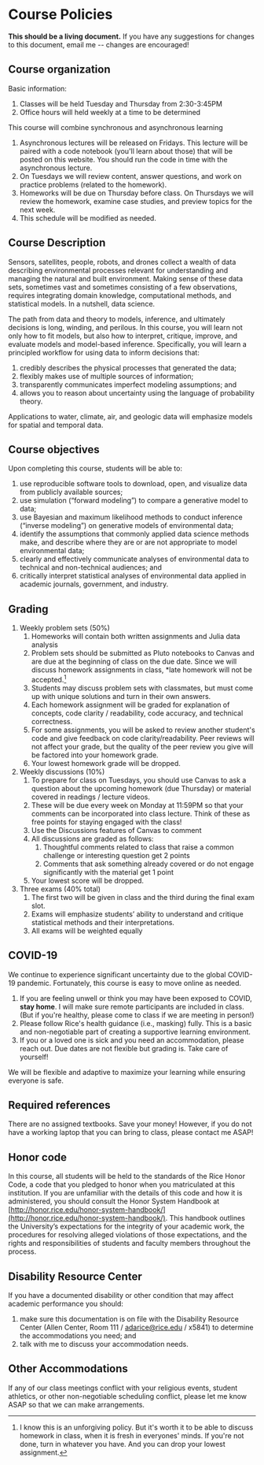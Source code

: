 # Course Policies

**This should be a living document.**
If you have any suggestions for changes to this document, email me -- changes are encouraged!

## Course organization

Basic information:

1. Classes will be held Tuesday and Thursday from 2:30-3:45PM
1. Office hours will held weekly at a time to be determined

This course will combine synchronous and asynchronous learning

1. Asynchronous lectures will be released on Fridays.  This lecture will be paired with a code notebook (you'll learn about those) that will be posted on this website. You should run  the code in time with the asynchronous lecture.
1. On Tuesdays we will review content, answer questions, and work on practice problems (related to the homework).
1. Homeworks will be due on Thursday before class. On Thursdays we will review the homework, examine case studies, and preview topics for the next week.
1. This schedule will be modified as needed.

## Course Description

Sensors, satellites, people, robots, and drones collect a wealth of data describing environmental processes relevant for understanding and managing the natural and built environment.
Making sense of these data sets, sometimes vast and sometimes consisting of a few observations, requires integrating domain knowledge, computational methods, and statistical models.
In a nutshell, data science.

The path from data and theory to models, inference, and ultimately decisions is long, winding, and perilous.
In this course, you will learn not only how to fit models, but also how to interpret, critique, improve, and evaluate models and model-based inference.
Specifically, you will learn a principled workflow for using data to inform decisions that:

1. credibly describes the physical processes that generated the data;
1. flexibly makes use of multiple sources of information;
1. transparently communicates imperfect modeling assumptions; and
1. allows you to reason about uncertainty using the language of probability theory.

Applications to water, climate, air, and geologic data will emphasize models for spatial and temporal data.

## Course objectives

Upon completing this course, students will be able to:

1. use reproducible software tools to download, open, and visualize data from publicly available sources;
1. use simulation (“forward modeling”) to compare a generative model to data;
1. use Bayesian and maximum likelihood methods to conduct inference (“inverse modeling”) on generative models of environmental data;
1. identify the assumptions that commonly applied data science methods make, and describe where they are or are not appropriate to model environmental data;
1. clearly and effectively communicate analyses of environmental data to technical and non-technical audiences; and
1. critically interpret statistical analyses of environmental data applied in academic journals, government, and industry.

## Grading

1. Weekly problem sets (50%)
    1. Homeworks will contain both written assignments and Julia data analysis
    1. Problem sets should be submitted as Pluto notebooks to Canvas and are due at the beginning of class on the due date. Since we will discuss homework assignments in class, *late homework will not be accepted.[^latehw]
    1. Students may discuss problem sets with classmates, but must come up with unique solutions and turn in their own answers.
    1. Each homework assignment will be graded for explanation of concepts, code clarity / readability, code accuracy, and technical correctness.
    1. For some assignments, you will be asked to review another student's code and give feedback on code clarity/readability. Peer reviews will not affect your grade, but the quality of the peer review you give will be factored into your homework grade.
    1. Your lowest homework grade will be dropped.
1. Weekly discussions (10%)
    1. To prepare for class on Tuesdays, you should use Canvas to ask a question about the upcoming homework (due Thursday) or material covered in readings / lecture videos.
    1. These will be due every week on Monday at 11:59PM so that your comments can be incorporated into class lecture. Think of these as free points for staying engaged with the class!
    1. Use the Discussions features of Canvas to comment
    1. All discussions are graded as follows:
        1. Thoughtful comments related to class that raise a common challenge or interesting question get 2 points
        1. Comments that ask something already covered or do not engage significantly with the material get 1 point
    1. Your lowest score will be dropped.
1. Three exams (40% total)
    1. The first two will be given in class and the third during the final exam slot.
    1. Exams will emphasize students’ ability to understand and critique statistical methods and their interpretations.
    1. All exams will be weighted equally

## COVID-19

We continue to experience significant uncertainty due to the global COVID-19 pandemic.
Fortunately, this course is easy to move online as needed.

1. If you are feeling unwell or think you may have been exposed to COVID, **stay home**. I will make sure remote participants are included in class. (But if you're healthy, please come to class if we are meeting in person!)
1. Please follow Rice's health guidance (i.e., masking) fully. This is a basic and non-negotiable part of creating a supportive learning environment.
1. If you or a loved one is sick and you need an accommodation, please reach out. Due dates are not flexible but grading is. Take care of yourself!

We will be flexible and adaptive to maximize your learning while ensuring everyone is safe.

## Required references

There are no assigned textbooks.
Save your money!
However, if you do not have a working laptop that you can bring to class, please contact me ASAP!

## Honor code

In this course, all students will be held to the standards of the Rice Honor Code, a code that you pledged to honor when you matriculated at this institution.
If you are unfamiliar with the details of this code and how it is administered, you should consult the Honor System Handbook at [http://honor.rice.edu/honor-system-handbook/](http://honor.rice.edu/honor-system-handbook/).
This handbook outlines the University’s expectations for the integrity of your academic work, the procedures for resolving alleged violations of those expectations, and the rights and responsibilities of students and faculty members throughout the process.

## Disability Resource Center

If you have a documented disability or other condition that may affect academic performance you should:

1. make sure this documentation is on file with the Disability Resource Center (Allen Center, Room 111 / [adarice@rice.edu](mailto:adarice@rice.edu) / x5841) to determine the accommodations you need; and
1. talk with me to discuss your accommodation needs.

## Other Accommodations

If any of our class meetings conflict with your religious events, student athletics, or other non-negotiable scheduling conflict, please let me know ASAP so that we can make arrangements.

[^latehw]: I know this is an unforgiving policy. But it's worth it to be able to discuss homework in class, when it is fresh in everyones' minds. If you're not done, turn in whatever you have. And you can drop your lowest assignment.

